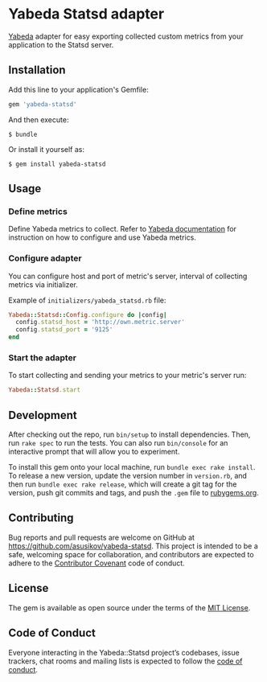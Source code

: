 # Yabeda Statsd adapter

[Yabeda](https://github.com/yabeda-rb/yabeda) adapter for easy exporting collected custom metrics from your application to the Statsd server.

## Installation

Add this line to your application's Gemfile:

```ruby
gem 'yabeda-statsd'
```

And then execute:

    $ bundle

Or install it yourself as:

    $ gem install yabeda-statsd

## Usage

### Define metrics

Define Yabeda metrics to collect. Refer to [Yabeda documentation](https://github.com/yabeda-rb/yabeda) for instruction on how to configure and use Yabeda metrics.

### Configure adapter

You can configure host and port of metric's server, interval of collecting metrics via initializer.

Example of `initializers/yabeda_statsd.rb` file:

```ruby
Yabeda::Statsd::Config.configure do |config|
  config.statsd_host = 'http://own.metric.server'
  config.statsd_port = '9125'
end
```

### Start the adapter

To start collecting and sending your metrics to your metric's server run:

```ruby
Yabeda::Statsd.start
```

## Development

After checking out the repo, run `bin/setup` to install dependencies. Then, run `rake spec` to run the tests. You can also run `bin/console` for an interactive prompt that will allow you to experiment.

To install this gem onto your local machine, run `bundle exec rake install`. To release a new version, update the version number in `version.rb`, and then run `bundle exec rake release`, which will create a git tag for the version, push git commits and tags, and push the `.gem` file to [rubygems.org](https://rubygems.org).

## Contributing

Bug reports and pull requests are welcome on GitHub at https://github.com/asusikov/yabeda-statsd. This project is intended to be a safe, welcoming space for collaboration, and contributors are expected to adhere to the [Contributor Covenant](http://contributor-covenant.org) code of conduct.

## License

The gem is available as open source under the terms of the [MIT License](https://opensource.org/licenses/MIT).

## Code of Conduct

Everyone interacting in the Yabeda::Statsd project’s codebases, issue trackers, chat rooms and mailing lists is expected to follow the [code of conduct](https://github.com/[USERNAME]/yabeda-statsd/blob/master/CODE_OF_CONDUCT.md).
